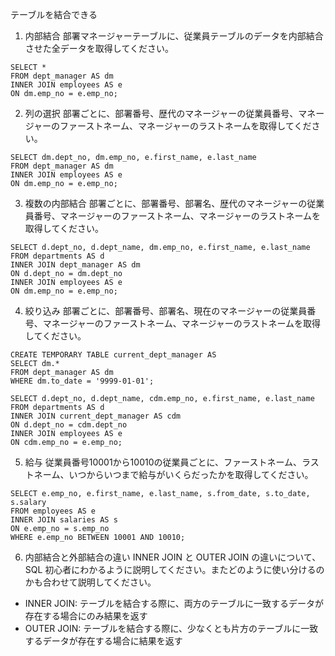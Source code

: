 テーブルを結合できる
1. 内部結合
部署マネージャーテーブルに、従業員テーブルのデータを内部結合させた全データを取得してください。
```
SELECT *
FROM dept_manager AS dm
INNER JOIN employees AS e
ON dm.emp_no = e.emp_no;
```

2. 列の選択
部署ごとに、部署番号、歴代のマネージャーの従業員番号、マネージャーのファーストネーム、マネージャーのラストネームを取得してください。
```
SELECT dm.dept_no, dm.emp_no, e.first_name, e.last_name
FROM dept_manager AS dm
INNER JOIN employees AS e
ON dm.emp_no = e.emp_no;
```

3. 複数の内部結合
部署ごとに、部署番号、部署名、歴代のマネージャーの従業員番号、マネージャーのファーストネーム、マネージャーのラストネームを取得してください。
```
SELECT d.dept_no, d.dept_name, dm.emp_no, e.first_name, e.last_name
FROM departments AS d
INNER JOIN dept_manager AS dm
ON d.dept_no = dm.dept_no
INNER JOIN employees AS e
ON dm.emp_no = e.emp_no;
```

4. 絞り込み
部署ごとに、部署番号、部署名、現在のマネージャーの従業員番号、マネージャーのファーストネーム、マネージャーのラストネームを取得してください。
```
CREATE TEMPORARY TABLE current_dept_manager AS
SELECT dm.*
FROM dept_manager AS dm
WHERE dm.to_date = '9999-01-01';
```

```
SELECT d.dept_no, d.dept_name, cdm.emp_no, e.first_name, e.last_name
FROM departments AS d
INNER JOIN current_dept_manager AS cdm
ON d.dept_no = cdm.dept_no
INNER JOIN employees AS e
ON cdm.emp_no = e.emp_no;
```

5. 給与
従業員番号10001から10010の従業員ごとに、ファーストネーム、ラストネーム、いつからいつまで給与がいくらだったかを取得してください。
```
SELECT e.emp_no, e.first_name, e.last_name, s.from_date, s.to_date, s.salary
FROM employees AS e
INNER JOIN salaries AS s
ON e.emp_no = s.emp_no
WHERE e.emp_no BETWEEN 10001 AND 10010;
```

6. 内部結合と外部結合の違い
INNER JOIN と OUTER JOIN の違いについて、SQL 初心者にわかるように説明してください。またどのように使い分けるのかも合わせて説明してください。
- INNER JOIN: テーブルを結合する際に、両方のテーブルに一致するデータが存在する場合にのみ結果を返す
- OUTER JOIN: テーブルを結合する際に、少なくとも片方のテーブルに一致するデータが存在する場合に結果を返す